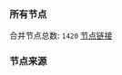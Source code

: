 ### 所有节点
合并节点总数: `1420`
[节点链接](https://raw.githubusercontent.com/rzhy1/11/master/sub/sub_merge_base64.txt)

### 节点来源